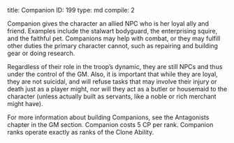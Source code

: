 title:          Companion
ID:             199
type:           md
compile:        2


Companion gives the character an allied NPC who is her loyal ally and friend. Examples include the stalwart bodyguard, the enterprising squire, and the faithful pet. Companions may help with combat, or they may fulfill other duties the primary character cannot, such as repairing and building gear or doing research.

Regardless of their role in the troop’s dynamic, they are still NPCs and thus under the control of the GM. Also, it is important that while they are loyal, they are not suicidal, and will refuse tasks that may involve their injury or death just as a player might, nor will they act as a butler or housemaid to the character (unless actually built as servants, like a noble or rich merchant might have).

For more information about building Companions, see the Antagonists chapter in the GM section. Companion costs 5 CP per rank. Companion ranks operate exactly as ranks of the Clone Ability.